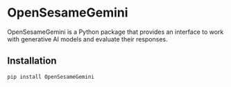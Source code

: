 # OpenSesameGemini

OpenSesameGemini is a Python package that provides an interface to work with generative AI models and evaluate their responses.

## Installation

```bash
pip install OpenSesameGemini
